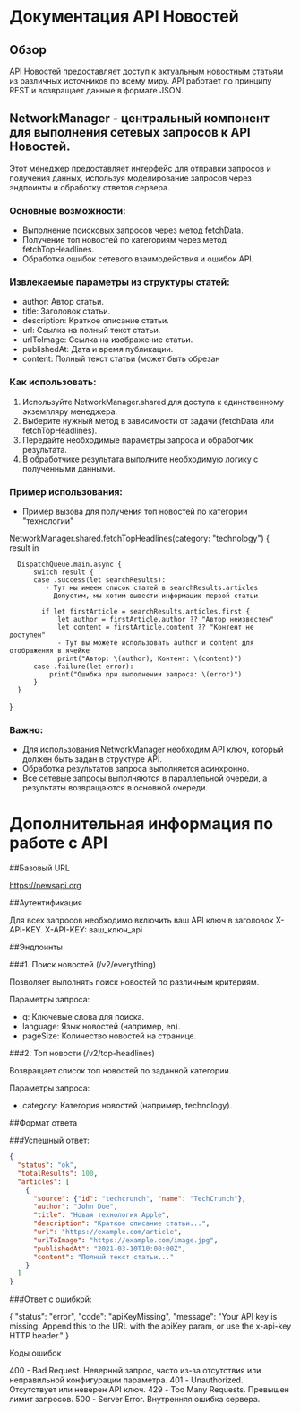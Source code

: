 # Документация API Новостей

## Обзор

API Новостей предоставляет доступ к актуальным новостным статьям из различных источников по всему миру. API работает по принципу REST и возвращает данные в формате JSON.

  
## NetworkManager - центральный компонент для выполнения сетевых запросов к API Новостей.

  Этот менеджер предоставляет интерфейс для отправки запросов и получения данных, используя моделирование запросов через эндпоинты и обработку ответов сервера.
  
  ### Основные возможности:
  - Выполнение поисковых запросов через метод fetchData.
  - Получение топ новостей по категориям через метод fetchTopHeadlines.
  - Обработка ошибок сетевого взаимодействия и ошибок API.
  
  ### Извлекаемые параметры из структуры статей:
  - author: Автор статьи.
  - title: Заголовок статьи.
  - description: Краткое описание статьи.
  - url: Ссылка на полный текст статьи.
  - urlToImage: Ссылка на изображение статьи.
  - publishedAt: Дата и время публикации.
  - content: Полный текст статьи (может быть обрезан
  
  ### Как использовать:
  1. Используйте NetworkManager.shared для доступа к единственному экземпляру менеджера.
  2. Выберите нужный метод в зависимости от задачи (fetchData или fetchTopHeadlines).
  3. Передайте необходимые параметры запроса и обработчик результата.
  4. В обработчике результата выполните необходимую логику с полученными данными.
  
  ### Пример использования:
  
  - Пример вызова для получения топ новостей по категории "технологии"

  NetworkManager.shared.fetchTopHeadlines(category: "technology") { result in

      DispatchQueue.main.async {
          switch result {
          case .success(let searchResults):
             - Тут мы имеем список статей в searchResults.articles
             - Допустим, мы хотим вывести информацию первой статьи
            
            if let firstArticle = searchResults.articles.first {
                let author = firstArticle.author ?? "Автор неизвестен"
                let content = firstArticle.content ?? "Контент не доступен"
                - Тут вы можете использовать author и content для отображения в ячейке
                print("Автор: \(author), Контент: \(content)")
          case .failure(let error):
              print("Ошибка при выполнении запроса: \(error)")
          }
      }
  }
        
 ###  Важно:
  - Для использования NetworkManager необходим API ключ, который должен быть задан в структуре API.
  - Обработка результатов запроса выполняется асинхронно.
  - Все сетевые запросы выполняются в параллельной очереди, а результаты возвращаются в основной очереди.


# Дополнительная информация по работе с API 

##Базовый URL

https://newsapi.org

##Аутентификация

Для всех запросов необходимо включить ваш API ключ в заголовок X-API-KEY.
X-API-KEY: ваш_ключ_api

##Эндпоинты

###1. Поиск новостей (/v2/everything)

Позволяет выполнять поиск новостей по различным критериям.

Параметры запроса:

 - q: Ключевые слова для поиска.
 - language: Язык новостей (например, en).
 - pageSize: Количество новостей на странице.
 
###2. Топ новости (/v2/top-headlines)

Возвращает список топ новостей по заданной категории.

Параметры запроса:

 - category: Категория новостей (например, technology).
 
 
##Формат ответа

###Успешный ответ:

```json
{
  "status": "ok",
  "totalResults": 100,
  "articles": [
    {
      "source": {"id": "techcrunch", "name": "TechCrunch"},
      "author": "John Doe",
      "title": "Новая технология Apple",
      "description": "Краткое описание статьи...",
      "url": "https://example.com/article",
      "urlToImage": "https://example.com/image.jpg",
      "publishedAt": "2021-03-10T10:00:00Z",
      "content": "Полный текст статьи..."
    }
  ]
}
```

###Ответ с ошибкой:

{
  "status": "error",
  "code": "apiKeyMissing",
  "message": "Your API key is missing. Append this to the URL with the apiKey param, or use the x-api-key HTTP header."
}

Коды ошибок

400 - Bad Request. Неверный запрос, часто из-за отсутствия или неправильной конфигурации параметра.
401 - Unauthorized. Отсутствует или неверен API ключ.
429 - Too Many Requests. Превышен лимит запросов.
500 - Server Error. Внутренняя ошибка сервера.
